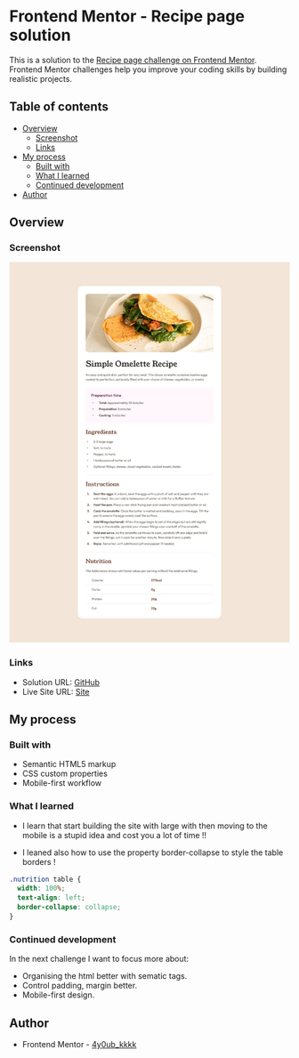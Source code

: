 # Frontend Mentor - Recipe page solution

This is a solution to the [Recipe page challenge on Frontend Mentor](https://www.frontendmentor.io/challenges/recipe-page-KiTsR8QQKm). Frontend Mentor challenges help you improve your coding skills by building realistic projects. 

## Table of contents

- [Overview](#overview)
  - [Screenshot](#screenshot)
  - [Links](#links)
- [My process](#my-process)
  - [Built with](#built-with)
  - [What I learned](#what-i-learned)
  - [Continued development](#continued-development)
- [Author](#author)

## Overview

### Screenshot

![](images/screenshot.jpg)

### Links

- Solution URL: [GitHub](https://github.com/4y0ub-kkkk/recipe-page-main)
- Live Site URL: [Site](https://4y0ub-kkkk.github.io/recipe-page-main/)

## My process

### Built with

- Semantic HTML5 markup
- CSS custom properties
- Mobile-first workflow

### What I learned

- I learn that start building the site with large with then moving to the mobile is a stupid idea and cost you a lot of time !!

- I leaned also how to use the property border-collapse to style the table borders !

```CSS
.nutrition table {
  width: 100%;
  text-align: left;
  border-collapse: collapse;
}
```

### Continued development

In the next challenge I want to focus more about:
  - Organising the html better with sematic tags.
  - Control padding, margin better.
  - Mobile-first design.


## Author

- Frontend Mentor - [4y0ub_kkkk](https://www.frontendmentor.io/profile/4y0ub-kkkk)

